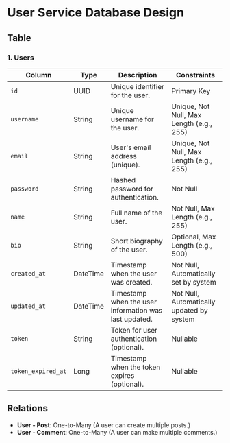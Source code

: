 # User Service Database Design

## Table

### 1. **Users**
| Column        | Type     | Description                                       | Constraints                                   |
|---------------|----------|---------------------------------------------------|-----------------------------------------------|
| `id`          | UUID     | Unique identifier for the user.                   | Primary Key                                   |
| `username`    | String   | Unique username for the user.                     | Unique, Not Null, Max Length (e.g., 255)      |
| `email`       | String   | User's email address (unique).                    | Unique, Not Null, Max Length (e.g., 255)      |
| `password`    | String   | Hashed password for authentication.               | Not Null                                      |
| `name`        | String   | Full name of the user.                            | Not Null, Max Length (e.g., 255)              |
| `bio`         | String   | Short biography of the user.                      | Optional, Max Length (e.g., 500)              |
| `created_at`  | DateTime | Timestamp when the user was created.              | Not Null, Automatically set by system         |
| `updated_at`  | DateTime | Timestamp when the user information was last updated. | Not Null, Automatically updated by system    |
| `token`       | String   | Token for user authentication (optional).          | Nullable                                      |
| `token_expired_at` | Long | Timestamp when the token expires (optional).      | Nullable                                      |

## Relations

- **User - Post**: One-to-Many (A user can create multiple posts.)
- **User - Comment**: One-to-Many (A user can make multiple comments.)
